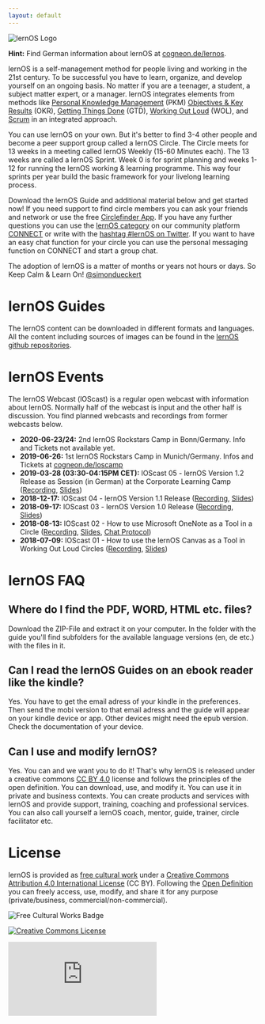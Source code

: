 ```yaml
---
layout: default
---
```


![lernOS Logo](https://github.com/simondueckert/lernos-core/raw/master/images/lernOS-logo-400px.png)
<br />

**Hint:** Find German information about lernOS at [cogneon.de/lernos](https://cogneon.de/lernos).

lernOS is a self-management method for people living and working in the 21st century. To be successful you have to learn, organize, and develop yourself on an ongoing basis. No matter if you are a teenager, a student, a subject matter expert, or a manager. lernOS integrates elements from methods like [Personal Knowledge Management]() (PKM) [Objectives & Key Results](https://en.wikipedia.org/wiki/OKR) (OKR), [Getting Things Done](https://gettingthingsdone.com) (GTD), [Working Out Loud](https://workingoutloud.com) (WOL), and [Scrum](https://www.scrumguides.org/) in an integrated approach.

You can use lernOS on your own. But it's better to find 3-4 other people and become a peer support group called a lernOS Circle. The Circle meets for 13 weeks in a meeting called lernOS Weekly (15-60 Minutes each). The 13 weeks are called a lernOS Sprint. Week 0 is for sprint planning and weeks 1-12 for running the lernOS working & learning programme. This way four sprints per year build the basic framework for your livelong learning process.

Download the lernOS Guide and additional material below and get started now! If you need support to find circle members you can ask your friends and network or use the free [Circlefinder App](http://circlefinder.app). If you have any further questions you can use the [lernOS category](https://community.cogneon.de/c/lernos) on our community platform [CONNECT](https://community.cogneon.de) or write with the [hashtag #lernOS on Twitter](https://twitter.com/search?q=%23lernOS). If you want to have an easy chat function for your circle you can use the personal messaging function on CONNECT and start a group chat.

The adoption of lernOS is a matter of months or years not hours or days. So Keep Calm & Learn On!
[@simondueckert](https://twitter.com/simondueckert)

# lernOS  Guides
The lernOS content can be downloaded in different formats and languages. All the content including sources of images can be found in the [lernOS github repositories](https://github.com/cogneon/).

# lernOS Events
The lernOS Webcast (lOScast) is a regular open webcast with information about lernOS. Normally half of the webcast is input and the other half is discussion. You find planned webcasts and recordings from former webcasts below.

* **2020-06-23/24:** 2nd lernOS Rockstars Camp in Bonn/Germany. Info and Tickets not available yet.
* **2019-06-26:** 1st lernOS Rockstars Camp in Munich/Germany. Infos and Tickets at [cogneon.de/loscamp](https://cogneon.de/loscamp)
* **2019-03-28 (03:30-04:15PM CET):** lOScast 05 - lernOS Version 1.2 Release as Session (in German) at the Corporate Learning Camp ([Recording](https://www.youtube.com/watch?v=vrxdVwMOx7A), [Slides](https://media.cogneon.de/index.php/s/mMjw2aiMfFziD8Z/download))
* **2018-12-17:** lOScast 04 - lernOS Version 1.1 Release ([Recording](https://youtu.be/mlY9BvqPnVs), [Slides](https://media.cogneon.de/index.php/s/yK8DdMh5GcoFtkB/download))
* **2018-09-17:** lOScast 03 - lernOS Version 1.0 Release ([Recording](https://youtu.be/qD8cLcl8g3s), [Slides](https://media.cogneon.de/index.php/s/mfIh53jmYidgskZ/download))
* **2018-08-13:** lOScast 02 - How to use Microsoft OneNote as a Tool in a Circle ([Recording](https://www.youtube.com/watch?v=C4bpt4EJKFs), [Slides](https://media.cogneon.de/index.php/s/o7pyN23fmjXniLO/download), [Chat Protocol](https://media.cogneon.de/index.php/s/iUSvkhlDJc0MOkU/download))
* **2018-07-09:** lOScast 01 - How to use the lernOS Canvas as a Tool in Working Out Loud Circles ([Recording](https://www.youtube.com/watch?v=7a1Vq7ism5Y), [Slides](https://media.cogneon.de/index.php/s/j2CZijvAJm1t1so/download))

# lernOS FAQ
## Where do I find the PDF, WORD, HTML etc. files?
Download the ZIP-File and extract it on your computer. In the folder with the guide you'll find subfolders for the available language versions (en, de etc.) with the files in it.

## Can I read the lernOS Guides on an ebook reader like the kindle?
Yes. You have to get the email adress of your kindle in the preferences. Then send the mobi version to that email adress and the guide will appear on your kindle device or app. Other devices might need the epub version. Check the documentation of your device.

## Can I use and modify lernOS?
Yes. You can and we want you to do it! That's why lernOS is released under a creative commons [CC BY 4.0](https://creativecommons.org/licenses/by/4.0/) license and follows the principles of the open definition. You can download, use, and modify it. You can use it in private and business contexts. You can create products and services with lernOS and provide support, training, coaching and professional services. You can also call yourself a lernOS coach, mentor, guide, trainer, circle facilitator etc.

# License
lernOS is provided as [free cultural work](https://creativecommons.org/share-your-work/public-domain/freeworks/) under a [Creative Commons Attribution 4.0 International License](https://creativecommons.org/licenses/by/4.0/) (CC BY). Following the [Open Definition](https://opendefinition.org/) you can freely access, use, modify, and share it for any purpose (private/business, commercial/non-commercial).

![Free Cultural Works Badge](https://upload.wikimedia.org/wikipedia/commons/thumb/b/b7/Approved-for-free-cultural-works.svg/240px-Approved-for-free-cultural-works.svg.png)

<a rel="license" href="http://creativecommons.org/licenses/by/4.0/" target="_blank"><img alt="Creative Commons License" style="border-width:0" src="https://i.creativecommons.org/l/by/4.0/88x31.png" /></a>

![](https://analytics.cogneon.de/piwik.php?idsite=3&amp;rec=1)
